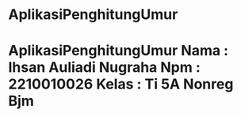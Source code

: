 # AplikasiPenghitungUmur
# AplikasiPenghitungUmur Nama : Ihsan Auliadi Nugraha Npm  : 2210010026 Kelas : Ti 5A Nonreg Bjm
